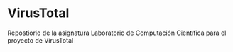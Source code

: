 # VirusTotal
Repostiorio de la asignatura Laboratorio de Computación Científica para el proyecto de VirusTotal
